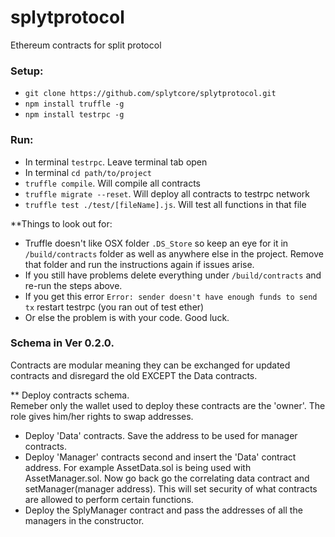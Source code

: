 # splytprotocol
Ethereum contracts for split protocol

### Setup:
 - `git clone https://github.com/splytcore/splytprotocol.git`
 - `npm install truffle -g`
 - `npm install testrpc -g`

### Run:
 - In terminal `testrpc`. Leave terminal tab open
 - In terminal `cd path/to/project`
 - `truffle compile`. Will compile all contracts
 - `truffle migrate --reset`. Will deploy all contracts to testrpc network
 - `truffle test ./test/[fileName].js`. Will test all functions in that file
 
 
 **Things to look out for: 
 
  - Truffle doesn't like OSX folder `.DS_Store` so keep an eye for it in `/build/contracts` folder as well as anywhere else in the project. Remove that folder and run the instructions again if issues arise.
  - If you still have problems delete everything under `/build/contracts` and re-run the steps above.
  - If you get this error `Error: sender doesn't have enough funds to send tx` restart testrpc (you ran out of test ether)
  - Or else the problem is with your code. Good luck.
 
 
### Schema in Ver 0.2.0. 
Contracts are modular meaning they can be exchanged for updated contracts and disregard the old EXCEPT the Data contracts.  

** Deploy contracts schema.    
Remeber only the wallet used to deploy these contracts are the 'owner'. The role gives him/her rights to swap addresses.
-  Deploy 'Data' contracts. Save the address to be used for manager contracts.  
-  Deploy 'Manager' contracts second and insert the 'Data' contract address. For example AssetData.sol is being used with AssetManager.sol. Now go back go the correlating data contract and setManager(manager address). This will set security of what contracts are allowed to perform certain functions.  
-  Deploy the SplyManager contract and pass the addresses of all the managers in the constructor.  



